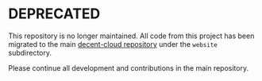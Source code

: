 # DEPRECATED

This repository is no longer maintained. All code from this project has been migrated to the main [decent-cloud repository](https://github.com/decent-stuff/decent-cloud/) under the `website` subdirectory.

Please continue all development and contributions in the main repository.
